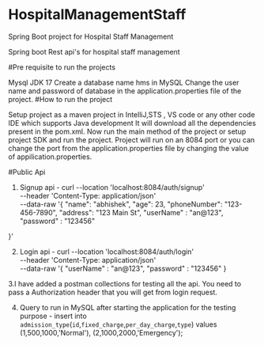 # HospitalManagementStaff
Spring Boot project for Hospital Staff Management

Spring boot Rest api's for hospital staff management

#Pre requisite to run the projects

Mysql
JDK 17
Create a database name hms in MySQL
Change the user name and password of database in the application.properties file of the project.
#How to run the project

Setup project as a maven project in IntelliJ,STS , VS code or any other code IDE which supports Java development
It will download all the dependencies present in the pom.xml.
Now run the main method of the project or setup project SDK and run the project.
Project will run on an 8084 port or you can change the port from the application.properties file by changing the value of appilication.properties.

#Public Api 
1. Signup api - curl --location 'localhost:8084/auth/signup' \
--header 'Content-Type: application/json' \
--data-raw '{
  "name": "abhishek",
  "age": 23,
  "phoneNumber": "123-456-7890",
  "address": "123 Main St",
  "userName" : "an@123",
  "password" : "123456"

}'

2. Login api - curl --location 'localhost:8084/auth/login' \
--header 'Content-Type: application/json' \
--data-raw '{
    "userName" :  "an@123",
    "password" : "123456"
}

3.I have added a postman collections for testing all the  api. You need to pass a Authorization header that you will get from login request.

4. Query to run  in MySQL after starting the application for the testing purpose  -
insert  into `admission_type`(`id`,`fixed_charge`,`per_day_charge`,`type`) values 
(1,500,1000,'Normal'),
(2,1000,2000,'Emergency');
